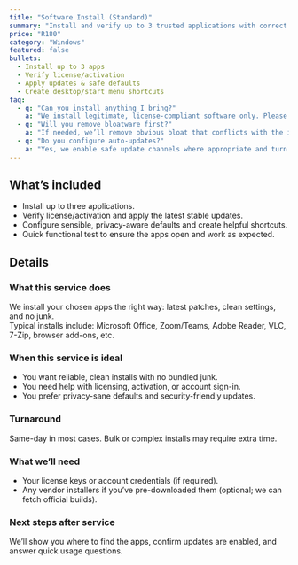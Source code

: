 ```yaml
---
title: "Software Install (Standard)"
summary: "Install and verify up to 3 trusted applications with correct settings and updates."
price: "R180"
category: "Windows"
featured: false
bullets:
  - Install up to 3 apps
  - Verify license/activation
  - Apply updates & safe defaults
  - Create desktop/start menu shortcuts
faq:
  - q: "Can you install anything I bring?"
    a: "We install legitimate, license-compliant software only. Please bring your license key or account credentials."
  - q: "Will you remove bloatware first?"
    a: "If needed, we’ll remove obvious bloat that conflicts with the install and tidy up shortcuts/startup entries."
  - q: "Do you configure auto-updates?"
    a: "Yes, we enable safe update channels where appropriate and turn off nagware."
---
```


## What’s included
- Install up to three applications.
- Verify license/activation and apply the latest stable updates.
- Configure sensible, privacy-aware defaults and create helpful shortcuts.
- Quick functional test to ensure the apps open and work as expected.

## Details

### What this service does
We install your chosen apps the right way: latest patches, clean settings, and no junk.  
Typical installs include: Microsoft Office, Zoom/Teams, Adobe Reader, VLC, 7-Zip, browser add-ons, etc.

### When this service is ideal
- You want reliable, clean installs with no bundled junk.
- You need help with licensing, activation, or account sign-in.
- You prefer privacy-sane defaults and security-friendly updates.

### Turnaround
Same-day in most cases. Bulk or complex installs may require extra time.

### What we’ll need
- Your license keys or account credentials (if required).
- Any vendor installers if you’ve pre-downloaded them (optional; we can fetch official builds).

### Next steps after service
We’ll show you where to find the apps, confirm updates are enabled, and answer quick usage questions.
